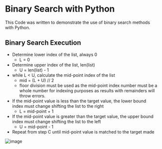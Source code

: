 # Binary Search with Python 


This Code was written to demonstrate the use of binary search methods 
with Python. 

## Binary Search Execution
* Determine lower index of the list, always 0
    * L = 0
* Determine upper index of the list, len(list)
    * U = len(list) - 1
* while L < U, calculate the mid-point index of the list
    * mid = (L + U) // 2 
    * floor division must be used as the mid-point index number must be a whole number for indexing purposes as results with remainders will throw errors. 
* If the mid-point value is less than the  target value, the lower bound index must change shifting the list to the right
    * L = mid-point + 1 
* If the mid-point value is greater than the target value, the upper bound index must change shifting the list to the left
    * U  = mid-point - 1
* Repeat from step C until mid-point value is matched to the target made



![image](https://drive.google.com/file/d/11ErfclvTEMwuHrGY7xNvTX0Uve2I4xLO/view?usp=sharing )